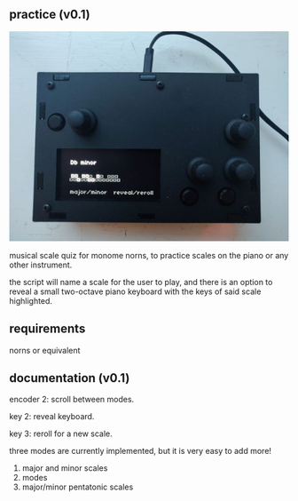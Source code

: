 ## practice (v0.1)

![](/images/practice_resized.jpg)

musical scale quiz for monome norns, to practice scales on the piano or any other instrument.

the script will name a scale for the user to play, and there is an option to reveal a small two-octave piano keyboard with the keys of said scale highlighted.

## requirements
norns or equivalent

## documentation (v0.1)
encoder 2: scroll between modes.

key 2: reveal keyboard.

key 3: reroll for a new scale.

three modes are currently implemented, but it is very easy to add more! 
1. major and minor scales
2. modes
3. major/minor pentatonic scales
